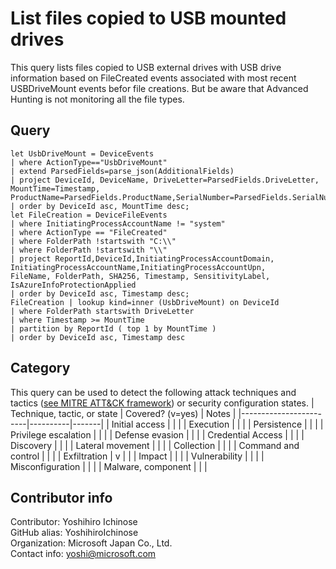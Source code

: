 # List files copied to USB mounted drives
This query lists files copied to USB external drives with USB drive information based on FileCreated events associated with most recent USBDriveMount events befor file creations. But be aware that Advanced Hunting is not monitoring all the file types.

## Query
```
let UsbDriveMount = DeviceEvents
| where ActionType=="UsbDriveMount"
| extend ParsedFields=parse_json(AdditionalFields)
| project DeviceId, DeviceName, DriveLetter=ParsedFields.DriveLetter, MountTime=Timestamp,
ProductName=ParsedFields.ProductName,SerialNumber=ParsedFields.SerialNumber,Manufacturer=ParsedFields.Manufacturer
| order by DeviceId asc, MountTime desc;
let FileCreation = DeviceFileEvents
| where InitiatingProcessAccountName != "system"
| where ActionType == "FileCreated"
| where FolderPath !startswith "C:\\"
| where FolderPath !startswith "\\"
| project ReportId,DeviceId,InitiatingProcessAccountDomain,
InitiatingProcessAccountName,InitiatingProcessAccountUpn,
FileName, FolderPath, SHA256, Timestamp, SensitivityLabel, IsAzureInfoProtectionApplied
| order by DeviceId asc, Timestamp desc;
FileCreation | lookup kind=inner (UsbDriveMount) on DeviceId
| where FolderPath startswith DriveLetter
| where Timestamp >= MountTime
| partition by ReportId ( top 1 by MountTime )
| order by DeviceId asc, Timestamp desc
```
## Category
This query can be used to detect the following attack techniques and tactics ([see MITRE ATT&CK framework](https://attack.mitre.org/)) or security configuration states.
| Technique, tactic, or state | Covered? (v=yes) | Notes |
|------------------------|----------|-------|
| Initial access |  |  |
| Execution |  |  |
| Persistence |  |  | 
| Privilege escalation |  |  |
| Defense evasion |  |  | 
| Credential Access |  |  | 
| Discovery |  |  | 
| Lateral movement |  |  | 
| Collection |  |  | 
| Command and control |  |  | 
| Exfiltration | v |  | 
| Impact |  |  |
| Vulnerability |  |  |
| Misconfiguration |  |  |
| Malware, component |  |  |

## Contributor info
Contributor: Yoshihiro Ichinose  
GitHub alias: YoshihiroIchinose  
Organization: Microsoft Japan Co., Ltd.  
Contact info: yoshi@microsoft.com  
